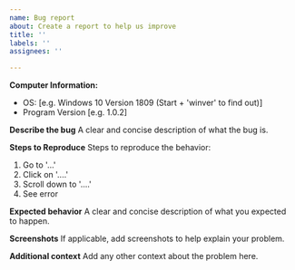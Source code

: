 ```yaml
---
name: Bug report
about: Create a report to help us improve
title: ''
labels: ''
assignees: ''

---
```


**Computer Information:**
 - OS: [e.g. Windows 10 Version 1809 (Start + 'winver' to find out)]
 - Program Version [e.g. 1.0.2]

**Describe the bug**
A clear and concise description of what the bug is.

**Steps to Reproduce**
Steps to reproduce the behavior:
1. Go to '...'
2. Click on '....'
3. Scroll down to '....'
4. See error

**Expected behavior**
A clear and concise description of what you expected to happen.

**Screenshots**
If applicable, add screenshots to help explain your problem.

**Additional context**
Add any other context about the problem here.
